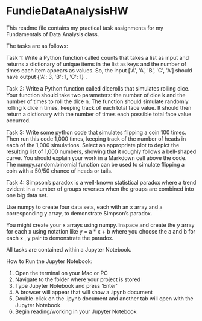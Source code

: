 # FundieDataAnalysisHW


This readme file contains my practical task assignments for my Fundamentals of Data Analysis class.

The tasks are as follows:

Task 1: 
Write a Python function called counts that takes a list as input and returns a dictionary of unique items in the list as keys and the number of times each item appears as values. So, the input ['A', 'A', 'B', 'C', 'A'] should have output {'A': 3, 'B': 1, 'C': 1} .

Task 2: 
Write a Python function called dicerolls that simulates rolling dice. Your function should take two parameters: the number of dice k and the number of times to roll the dice n. The function should simulate randomly rolling k dice n times, keeping track of each total face value. It should then return a dictionary with the number of times each possible total face value occurred.

Task 3: 
Write some python code that simulates flipping a coin 100 times. Then run this code 1,000 times, keeping track of the number of heads in each of the 1,000 simulations. Select an appropriate plot to depict the resulting list of 1,000 numbers, showing that it roughly follows a bell-shaped curve. You should explain your work in a Markdown cell above the code. The numpy.random.binomial function can be used to simulate flipping a coin with a 50/50 chance of heads or tails.

Task 4: 
Simpson’s paradox is a well-known statistical paradox where a trend evident in a number of groups reverses when the groups are combined into one big data set. 

Use numpy to create four data sets, each with an x array
and a corresponding y array, to demonstrate Simpson’s paradox. 

You might create your x arrays using numpy.linspace and create the y array for each
x using notation like y = a * x + b where you choose the a and b for each
x , y pair to demonstrate the paradox. 


All tasks are contained within a Jupyter Notebook.

How to Run the Jupyter Notebook:

1) Open the terminal on your Mac or PC
2) Navigate to the folder where your project is stored
3) Type Jupyter Notebook and press ‘Enter’
4) A browser will appear that will show a .ipynb document
5) Double-click on the .ipynb document and another tab will open with the Jupyter Notebook
6) Begin reading/working in your Jupyter Notebook